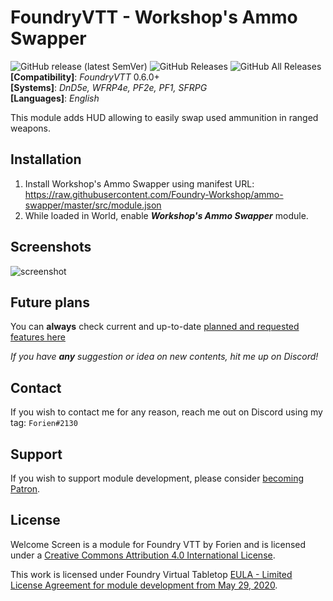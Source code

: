 # FoundryVTT - Workshop's Ammo Swapper
![GitHub release (latest SemVer)](https://img.shields.io/github/v/release/Foundry-Workshop/ammo-swapper?style=for-the-badge) 
![GitHub Releases](https://img.shields.io/github/downloads/Foundry-Workshop/ammo-swapper/latest/total?style=for-the-badge) 
![GitHub All Releases](https://img.shields.io/github/downloads/Foundry-Workshop/ammo-swapper/total?style=for-the-badge&label=Downloads+total)  
**[Compatibility]**: *FoundryVTT* 0.6.0+  
**[Systems]**: *DnD5e, WFRP4e, PF2e, PF1, SFRPG*  
**[Languages]**: *English*  

This module adds HUD allowing to easily swap used ammunition in ranged weapons. 

## Installation

1. Install Workshop's Ammo Swapper using manifest URL: https://raw.githubusercontent.com/Foundry-Workshop/ammo-swapper/master/src/module.json
2. While loaded in World, enable **_Workshop's Ammo Swapper_** module.

## Screenshots
<img src="https://i.gyazo.com/b32cfb70d45d3368750cb1ee80c95a0d.png" alt="screenshot"> 

## Future plans

You can **always** check current and up-to-date [planned and requested features here](https://github.com/Foundry-Workshop/ammo-swapper/issues?q=is%3Aopen+is%3Aissue+label%3Aenhancement)

*If you have **any** suggestion or idea on new contents, hit me up on Discord!*

## Contact

If you wish to contact me for any reason, reach me out on Discord using my tag: `Forien#2130`

## Support

If you wish to support module development, please consider [becoming Patron](https://www.patreon.com/foundryworkshop).


## License

Welcome Screen is a module for Foundry VTT by Forien and is licensed under a [Creative Commons Attribution 4.0 International License](http://creativecommons.org/licenses/by/4.0/).

This work is licensed under Foundry Virtual Tabletop [EULA - Limited License Agreement for module development from May 29, 2020](https://foundryvtt.com/article/license/).
